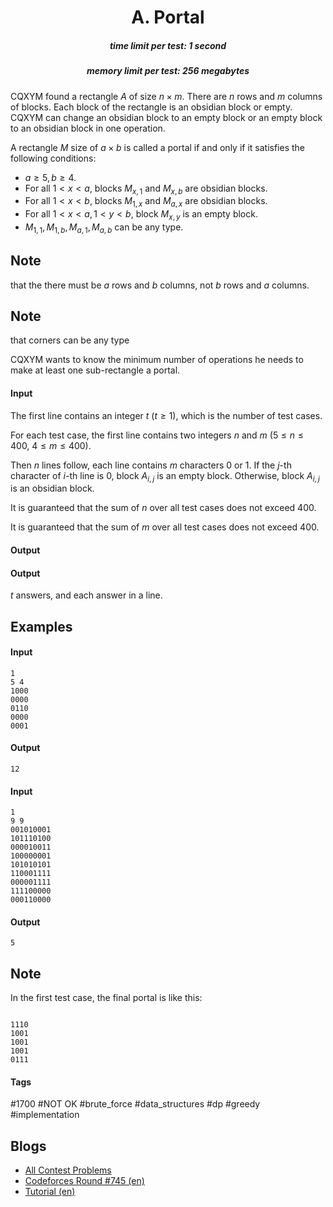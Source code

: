 <h1 style='text-align: center;'> A. Portal</h1>

<h5 style='text-align: center;'>time limit per test: 1 second</h5>
<h5 style='text-align: center;'>memory limit per test: 256 megabytes</h5>

CQXYM found a rectangle $A$ of size $n \times m$. There are $n$ rows and $m$ columns of blocks. Each block of the rectangle is an obsidian block or empty. CQXYM can change an obsidian block to an empty block or an empty block to an obsidian block in one operation.

A rectangle $M$ size of $a \times b$ is called a portal if and only if it satisfies the following conditions:

* $a \geq 5,b \geq 4$.
* For all $1 < x < a$, blocks $M_{x,1}$ and $M_{x,b}$ are obsidian blocks.
* For all $1 < x < b$, blocks $M_{1,x}$ and $M_{a,x}$ are obsidian blocks.
* For all $1<x<a,1<y<b$, block $M_{x,y}$ is an empty block.
* $M_{1, 1}, M_{1, b}, M_{a, 1}, M_{a, b}$ can be any type.

 
## Note

 that the there must be $a$ rows and $b$ columns, not $b$ rows and $a$ columns.
## Note

 that corners can be any type

CQXYM wants to know the minimum number of operations he needs to make at least one sub-rectangle a portal.

#### Input

The first line contains an integer $t$ ($t \geq 1$), which is the number of test cases.

For each test case, the first line contains two integers $n$ and $m$ ($5 \le n \le 400$, $4 \le m \le 400$). 

Then $n$ lines follow, each line contains $m$ characters $0$ or $1$. If the $j$-th character of $i$-th line is $0$, block $A_{i,j}$ is an empty block. Otherwise, block $A_{i,j}$ is an obsidian block.

It is guaranteed that the sum of $n$ over all test cases does not exceed $400$.

It is guaranteed that the sum of $m$ over all test cases does not exceed $400$.

#### Output

#### Output

 $t$ answers, and each answer in a line.

## Examples

#### Input


```text
1
5 4
1000
0000
0110
0000
0001
```
#### Output


```text
12
```
#### Input


```text
1
9 9
001010001
101110100
000010011
100000001
101010101
110001111
000001111
111100000
000110000
```
#### Output


```text
5
```
## Note

In the first test case, the final portal is like this:


```text
  
1110  
1001  
1001  
1001  
0111  

```


#### Tags 

#1700 #NOT OK #brute_force #data_structures #dp #greedy #implementation 

## Blogs
- [All Contest Problems](../Codeforces_Round_745_(Div._1).md)
- [Codeforces Round #745 (en)](../blogs/Codeforces_Round_745_(en).md)
- [Tutorial (en)](../blogs/Tutorial_(en).md)
